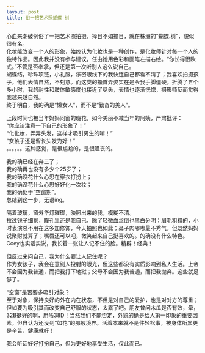 ```yaml
---
layout: post
title: 俗一把艺术照蝴蝶 树
---
```


<p>心血来潮破例俗了一把艺术照拍摄，择日不如撞日，就在株洲的“蝴蝶.树”，貌似很有名。<br />
化妆能改变一个人的形象，始终认为化妆也是一种创作，是化妆师针对每一个人的独特作品。因此我并没有参与建议，任由她用色彩和画笔左描右绘。“你长得很欧式。”不管是否奉承，但还是第一次听别人这么说自己。<br />
蝴蝶结，珍珠项链，小礼服，浓密眼线下的我快连自己都看不清了；我喜欢拍摄孩子，他们表情自然，不刻意。而这类的搔首弄姿实在是令我手脚僵硬。折腾了五个多小时，我的耐性和肢体敏感度也接近了尽头，表情也逐渐恍惚，摄影师反而觉得我越来越自然。<br />
终于明白，我的确是“懒女人”，而不是“勤奋的美人”。</p>
<p>上段时间也被当年妈妈同窗的班花，如今美丽不减当年的阿姨，严肃批评：<br />
“你应该注意一下自己的形象了！”<br />
“化化妆，弄弄头发，这样才吸引男生的嘛！”<br />
“女孩子还是留长头发为好！”<br />
。。。。。。这种感觉，是很尴尬的，是很沮丧的。</p>
<p>我的确已经在奔三了；<br />
我的确再也没有多少个25岁了；<br />
我的确没花什么心思在穿衣打扮上；<br />
我的确没花什么心思好好化一次妆；<br />
我的确处于“空窗期”。<br />
总结到这一步，无语ing。</p>
<p>隔着玻璃，窗外华灯璀璨，映照出来的我，模糊不清。<br />
拉过镜子细察，瞳孔里还是我自己，除了轻微血丝倒也黑白分明；眉毛粗粗的，小时表演总不用在这多加修饰，今天拍照也如此；鼻子肉嘟嘟最不秀气，但既然妈妈说聚财就算了；嘴唇还可以吧，微笑起来自己挺喜欢的。的确没有什么特色。Coey也实话实说，我长着一张让人记不住的脸。精辟！经典！</p>
<p>但反过来问自己，我为什么要让人记住呢？<br />
作为女孩子，我会在意别人投射的眼光，但这些都没有实质影响到私人生活。上帝不会因为我普通，而把我打下地狱；父母不会因为我普通，而把我抛弃。这些就足够了。</p>
<p>“空窗”是否要多吸引对象？<br />
至于对象，保持良好的外在内在状态，不但是对自己的爱护，也是对对方的尊重；但如要为吸引其而改变自己舒服的状态，太累了吧。朋友曾问木瓜是否有效，晕，32B挺好的啊，用啥38D！当然我们不能否定，外貌的确是给人第一印象的重要因素，但自认为还没到“如花”的那般境界。活着本来就不是件轻松事，被身体所累更是辛苦，健康就好！</p>
<p>我会听话好好打扮自己，但为更好地享受生活，仅此而已。
</p>
